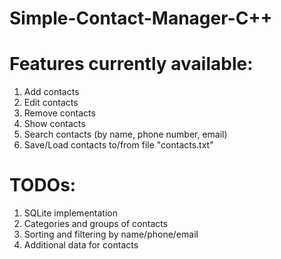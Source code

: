 # Simple-Contact-Manager-C++

# Features currently available:
1. Add contacts
2. Edit contacts
3. Remove contacts
4. Show contacts
5. Search contacts (by name, phone number, email)
6. Save/Load contacts to/from file "contacts.txt"

# TODOs:
1. SQLite implementation
2. Categories and groups of contacts
3. Sorting and filtering by name/phone/email
4. Additional data for contacts